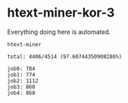 # htext-miner-kor-3

Everything doing here is automated.

```
htext-miner

total: 4406/4514 (97.60744350908286%)

job0: 784
job1: 774
job2: 1112
job3: 868
job4: 868
```